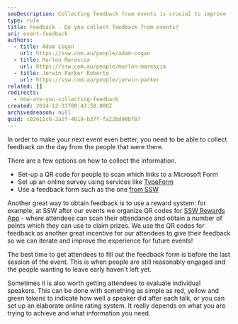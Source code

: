 ```yaml
---
seoDescription: Collecting feedback from events is crucial to improve future experiences, with options including forms, online surveys, and rewards systems.
type: rule
title: Feedback - Do you collect feedback from events?
uri: event-feedback
authors:
  - title: Adam Cogan
    url: https://ssw.com.au/people/adam-cogan
  - title: Marlon Marescia
    url: https://ssw.com.au/people/marlon-marescia
  - title: Jerwin Parker Roberto
    url: https://ssw.com.au/people/jerwin-parker
related: []
redirects:
  - how-are-you-collecting-feedback
created: 2014-12-31T00:43:50.000Z
archivedreason: null
guid: c02e11c0-2a2f-4619-b37f-fa226d90bf87
---
```


In order to make your next event even better, you need to be able to collect feedback on the day from the people that were there.

<!--endintro-->

There are a few options on how to collect the information.

- Set-up a QR code for people to scan which links to a Microsoft Form
- Set up an online survey using services like [TypeForm](https://www.typeform.com/)
- Use a feedback form such as the one [from SSW](https://www.ssw.com.au/archive/netug/evaluation-survey/ssw-evaluation-survey.pdf)

Another great way to obtain feedback is to use a reward system: for example, at SSW after our events we organize QR codes for [SSW Rewards App](https://www.ssw.com.au/products/rewards) - where attendees can scan their attendance and obtain a number of points which they can use to claim prizes. We use the QR codes for feedback as another great incentive for our attendees to give their feedback so we can iterate and improve the experience for future events!

The best time to get attendees to fill out the feedback form is before the last session of the event. This is when people are still reasonably engaged and the people wanting to leave early haven't left yet.

Sometimes it is also worth getting attendees to evaluate individual speakers. This can be done with something as simple as red, yellow and green tokens to indicate how well a speaker did after each talk, or you can set up an elaborate online rating system. It really depends on what you are trying to achieve and what information you need.
